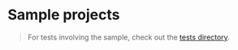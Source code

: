 Sample projects
===============

> For tests involving the sample, check out the [tests directory](../tests/).